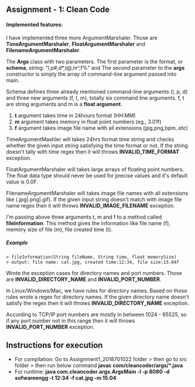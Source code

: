 ## Assignment - 1: Clean Code

#### Implemented features:
I have implemented three more ArgumentMarshaler. Those are **TimeArgumentMarshaler**, **FloatArgumentMarshaler** and **FilenameArgumentMarshaler**.

The **Args** class with two parameters. The first parameter is the format, or **schema**, string: "l,p#,d*,t@,m^,f%" and The second parameter to the **args** constructor is simply the array of command-line argument passed into main.

Schema defines three already mentioned command-line arguments (l, p, d) and three new arguments (f, t, m), totally six command line arguments. f, t are string arguments and m is a **float argument**.

1. **t** argument takes time in 24hours format (HH:MM)
2. **m** argument takes memory in float point numbers (eg., 3.01f)
3. **f** argument takes image file name with all extensions (jpg,png,bpm..etc)

TimeArgumentMashler will takes 24hrs format time string and checks whether the given input string satisfying the time format or not. If the string doesn't tally with time regex then it will throws **INVALID_TIME_FORMAT** exception.

FloatArgumentMarshaler will takes large arrays of floating point numbers. The float data type should never be used for precise values and it's default value is 0.0F.

FilenameArgumentMarshaler will takes image file names with all extensions like (.jpg|.png|.gif). If the given input string doesn't match with image file name regex then it will throws **INVALID_IMAGE_FILENAME** exception.

I'm passing above three arguments t, m and f to a method called **fileInformation**. This method gives the information like file name (f), memory size of file (m), file created time (t).

##### Example 
    > fileInformation(String fileName, String time, float memorySize)
    > output: file name: cat.jpg, created time:12:34, file size:15.04f
  
Wrote the exception cases for directory names and port numbers. Those are **INVALID_DIRECTORY_NAME** and **INVALID_PORT_NUMBER**.

In Linux/Windows/Mac, we have rules for directory names. Based on those rules wrote a regex for directory names. If the given directory name doesn't satisfy the regex then it will throws **INVALID_DIRECTORY_NAME** exception.

According to TCP/IP port numbers are mostly in between 1024 - 65525, so if any port number not in this range then it will throws **INVALID_PORT_NUMBER** exception.


## Instructions for execution

* For compilation: Go to Assignment1_2018701022 folder > then go to src folder > then run below command
  **javac com/cleancoder/args/*.java**
* For runtime: 
  **java com.cleancoder.args.ArgsMain -l -p 8080 -d sofwareengg -t 12:34 -f cat.jpg -m 15.04**


